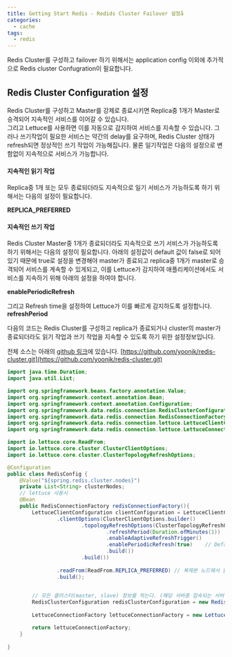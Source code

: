 ```yaml
---
title: Getting Start Redis - Redids Cluster Failover 설정å
categories:
  - cache 
tags:
  - redis
---
```

Redis Cluster를 구성하고 failover 하기 위해서는 application config 이외에 추가적으로  Redis cluster Confugration이 필요합니다.

## Redis Cluster Configuration 설정
Redis Cluster를 구성하고 Master를 강제로 종료시키면 Replica중 1개가 Master로 승격되어 지속적인 서비스를 이어갈 수 있습니다.  
그리고 Lettuce를 사용하면 이를 자동으로 감지하여 서비스를 지속할 수 있습니다. 
그러나 쓰기작업이 필요한 서비스는 약간의 delay를 요구하며, Redis Cluster 상태가 refresh되면 정상적인 쓰기 작업이 가능해집니다.
물론 일기작업은 다음의 설정으로 변함없이 지속적으로 서비스가 가능합니다.  
#### 지속적인 읽기 작업
Replica중 1개 또는 모두 종료되더라도 지속적으로 일기 서비스가 가능하도록 하기 위해서는 다음의 설정이 필요합니다.  

__REPLICA_PREFERRED__

#### 지속적인 쓰기 작업
Redis Cluster Master중 1개가 종료되더라도 지속적으로 쓰기 서비스가 가능하도록 하기 위해서는 다음의 설정이 필요합니다.
아래의 설정값이 default 값이 false로 되어 있기 때문에 true로 설정을 변경해야 master가 종료되고 replica중 1개가 master로 승격되어 서비스를 계속할 수 있게되고, 이를 Lettuce가 감지하여 애플리케이션에서도 서비스를 지속하기 위해 아래의 설정을 하여야 합니다.

__enablePeriodicRefresh__

그리고 Refresh time을 설정하여 Lettuce가 이를 빠르게 감지하도록 설정합니다.
__refreshPeriod__

다음의 코드는 Redis Cluster를 구성하고 replica가 종료되거나 cluster의 master가 종료되더라도 읽기 작업과 쓰기 작업을 지속할 수 있도록 하기 위한 설정정보입니다.

전체 소스는 아래의 [github 링크](https://github.com/yoonjk/redis-cluster.git)에 있습니다.
[https://github.com/yoonjk/redis-cluster.git](https://github.com/yoonjk/redis-cluster.git)
```java
import java.time.Duration;
import java.util.List;

import org.springframework.beans.factory.annotation.Value;
import org.springframework.context.annotation.Bean;
import org.springframework.context.annotation.Configuration;
import org.springframework.data.redis.connection.RedisClusterConfiguration;
import org.springframework.data.redis.connection.RedisConnectionFactory;
import org.springframework.data.redis.connection.lettuce.LettuceClientConfiguration;
import org.springframework.data.redis.connection.lettuce.LettuceConnectionFactory;

import io.lettuce.core.ReadFrom;
import io.lettuce.core.cluster.ClusterClientOptions;
import io.lettuce.core.cluster.ClusterTopologyRefreshOptions;

@Configuration
public class RedisConfig {
	@Value("${spring.redis.cluster.nodes}")
	private List<String> clusterNodes;
    // lettuce 사용시
    @Bean
    public RedisConnectionFactory redisConnectionFactory(){
        LettuceClientConfiguration clientConfiguration = LettuceClientConfiguration.builder()
        		.clientOptions(ClusterClientOptions.builder()
        				.topologyRefreshOptions(ClusterTopologyRefreshOptions.builder()
        						.refreshPeriod(Duration.ofMinutes(1))
        						.enableAdaptiveRefreshTrigger()
        						.enablePeriodicRefresh(true)    // Default 가 False
        						.build())
        				.build())
        		
                .readFrom(ReadFrom.REPLICA_PREFERRED) // 복제본 노드에서 읽지 만 사용할 수없는 경우 마스터에서 읽습니다.
                .build();
        

        // 모든 클러스터(master, slave) 정보를 적는다. (해당 서버중 접속되는 서버에서 cluster nodes 명령어를 통해 모든 클러스터 정보를 읽어오기에 다운 됐을 경우를 대비하여 모든 노드 정보를 적어두는편이 좋다.)
        RedisClusterConfiguration redisClusterConfiguration = new RedisClusterConfiguration(clusterNodes);
        
        LettuceConnectionFactory lettuceConnectionFactory = new LettuceConnectionFactory(redisClusterConfiguration, clientConfiguration);

        return lettuceConnectionFactory;
    }
        
}
```

